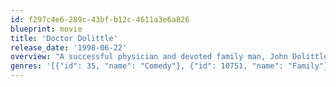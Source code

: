 ```yaml
---
id: f297c4e6-289c-43bf-b12c-4611a3e6a826
blueprint: movie
title: 'Doctor Dolittle'
release_date: '1998-06-22'
overview: "A successful physician and devoted family man, John Dolittle (Eddie Murphy) seems to have the world by the tail, until a long suppressed talent he possessed as a child, the ability to communicate with animals is suddenly reawakened with a vengeance! Now every creature within squawking distance wants the good doctor's advice, unleashing an outrageous chain of events that turns his world upside down!"
genres: '[{"id": 35, "name": "Comedy"}, {"id": 10751, "name": "Family"}, {"id": 14, "name": "Fantasy"}]'
---
```

